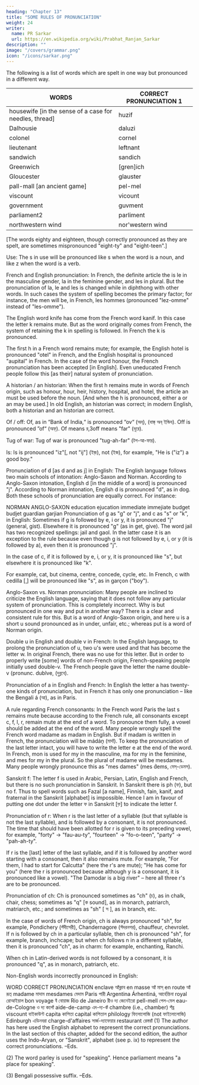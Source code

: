 ```yaml
---
heading: "Chapter 13"
title: "SOME RULES OF PRONUNCIATION"
weight: 24
writer:
  name: PR Sarkar
  url: https://en.wikipedia.org/wiki/Prabhat_Ranjan_Sarkar
description: ""
image: "/covers/grammar.png"
icon: "/icons/sarkar.png"
---
```



The following is a list of words which are spelt in one way but pronounced in a different way.

WORDS |	CORRECT PRONUNCIATION 1
--- | ---
housewife [in the sense of a case for needles, thread] | huzif
Dalhousie | daluzi
colonel	| cornel
lieutenant | leftnant
sandwich | sandich
Greenwich | [gren]ich
Gloucester | glauster
pall-mall [an ancient game]	| pel-mel
viscount | vicount
government | guvment
parliament2	| parliment
northwestern wind |	nor'western wind

[The words eighty and eighteen, though correctly pronounced as they are spelt, are sometimes mispronounced "eight-ty" and "eight-teen".]

Use: The s in use will be pronounced like s when the word is a noun, and like z when the word is a verb.

French and English pronunciation: In French, the definite article the is le in the masculine gender, la in the feminine gender, and les in plural. But the pronunciation of la, le and les is changed while in diphthong with other words. In such cases the system of spelling becomes the primary factor; for instance, the men will be, in French, les hommes (pronounced "lez-omme" instead of "les-omme").

The English word knife has come from the French word kanif. In this case the letter k remains mute. But as the word originally comes from French, the system of retaining the k in spelling is followed. In French the k is pronounced.

The first h in a French word remains mute; for example, the English hotel is pronounced "otel" in French, and the English hospital is pronounced "aupital" in French. In the case of the word honour, the French pronunciation has been accepted [in English]. Even uneducated French people follow this [as their] natural system of pronunciation.

A historian / an historian: When the first h remains mute in words of French origin, such as honour, hour, heir, history, hospital, and hotel, the article an must be used before the noun. [And when the h is pronounced, either a or an may be used.] In old English, an historian was correct; in modern English, both a historian and an historian are correct.

Of / off: Of, as in “Bank of India,“ is pronounced “ov“ (অব্), (বাঙ্ক্ অব্ ইন্ডিয). Off is pronounced ”of“ (অফ্). Of means র,3off means "far" (দূরে).

Tug of war: Tug of war is pronounced "tug-ah-far" (টগ-আ-ফার).

Is: Is is pronounced "iz"[, not "ij"] (ইজ়), not (ইজ), for example, "He is ("iz") a good boy."

Pronunciation of d [as d and as j] in English: The English language follows two main schools of intonation: Anglo-Saxon and Norman. According to Anglo-Saxon intonation, English d [in the middle of a word] is pronounced "j". According to Norman intonation, English d is pronounced "d", as in dog. Both these schools of pronunciation are equally correct. For instance:

NORMAN	ANGLO-SAXON
education	ejucation
immediate	immejiate
budget	budjet
guardian	garjian
Pronunciation of g as "g" or "j", and c as "s" or "k", in English: Sometimes if g is followed by e, i or y, it is pronounced "j" (general, gist). Elsewhere it is pronounced "g" (as in get, give). The word jail has two recognized spellings: jail and gaol. In the latter case it is an exception to the rule because even though g is not followed by e, i, or y (it is followed by a), even then it is pronounced "j".

In the case of c, if it is followed by e, i, or y, it is pronounced like "s", but elsewhere it is pronounced like "k".

For example, cat, but cinema, centre, concede, cycle, etc. In French, c with cedilla [¸] will be pronounced like "s", as in garçon ("boy").

Anglo-Saxon vs. Norman pronunciation: Many people are inclined to criticize the English language, saying that it does not follow any particular system of pronunciation. This is completely incorrect. Why is but pronounced in one way and put in another way? There is a clear and consistent rule for this. But is a word of Anglo-Saxon origin, and here u is a short u sound pronounced as in under, unfair, etc.; whereas put is a word of Norman origin.

Double u in English and double v in French: In the English language, to prolong the pronunciation of u, two u's were used and that has become the letter w. In original French, there was no use for this letter. But in order to properly write [some] words of non-French origin, French-speaking people initially used double-v. The French people gave the letter the name double-v (pronunc. dublve, (দুব্লবে).

Pronunciation of a in English and French: In English the letter a has twenty-one kinds of pronunciation, but in French it has only one pronunciation – like the Bengali á (আ), as in Paris.

A rule regarding French consonants: In the French word Paris the last s remains mute because according to the French rule, all consonants except c, f, l, r, remain mute at the end of a word. To pronounce them fully, a vowel should be added at the end of the word. Many people wrongly spell the French word madame as madam in English. But if madam is written in French, the pronunciation will be mádáṋ (মাদাঁ). To keep the pronunciation of the last letter intact, you will have to write the letter e at the end of the word. In French, mon is used for my in the masculine, ma for my in the feminine, and mes for my in the plural. So the plural of madame will be mesdames. Many people wrongly pronounce this as "mes dames" (mes d́ems, মেস্-ডেমস).

Sanskrit f: The letter f is used in Arabic, Persian, Latin, English and French, but there is no such pronunciation in Sanskrit. In Sanskrit there is ph (ফ), but no f. Thus to spell words such as Fazal [a name], Finnish, fain, kanif, and fraternal in the Sanskrit [alphabet] is impossible. Hence I am in favour of putting one dot under the letter ফ in Sanskrit [ফ়] to indicate the letter f.

Pronunciation of r: When r is the last letter of a syllable (but that syllable is not the last syllable), and is followed by a consonant, it is not pronounced. The time that should have been allotted for r is given to its preceding vowel, for example, "forty" → "fau-au-ty", "fourteen" → "fo-o-teen", "party" → "pah-ah-ty".

If r is the [last] letter of the last syllable, and if it is followed by another word starting with a consonant, then it also remains mute. For example, "For them, I had to start for Calcutta" (here the r's are mute); "He has come for you" (here the r is pronounced because although y is a consonant, it is pronounced like a vowel). "The Damodar is a big river" – here all three r's are to be pronounced.

Pronunciation of ch: Ch is pronounced sometimes as "ch" (চ), as in chalk, chair, chess; sometimes as "q" [ক sound], as in monarch, patriarch, matriarch, etc.; and sometimes as "sh" [ স ], as in branch, etc.

In the case of words of French origin, ch is always pronounced "sh", for example, Pondichery (পঁদীসেরী), Chandernagore (সঁদরনগর), chauffeur, chevrolet. If n is followed by ch in a particular syllable, then ch is pronounced "sh", for example, branch, inchcape; but when ch follows n in a different syllable, then it is pronounced "ch", as in charm: for example, enchanting, Ranchi.

When ch in Latin-derived words is not followed by a consonant, it is pronounced "q", as in monarch, patriarch, etc.

Non-English words incorrectly pronounced in English:

WORD	CORRECT PRONUNCIATION
enclave	আঁক্লাব
en masse	আঁ মাস্
en route	আঁ রূত্
madame	মাদাম
mesdames	মেদাম
Paris	পারী
Argentina	Árhentiná, আর্হেন্তিনা
royal	রোআইয়াল
bon voyage	বঁ বোয়াজ
Rio de Janeiro	রীও দ্য জেনেইরো
pell-mell	পেল-মেল
eau-de-Cologne	ও দ্য কলোঁ
aide-de-camp	এদ-দ্য-কঁ
chambre (i.e., chamber)	শঁব্র
viscount	বাইকাউণ্ট
capita	কাপিতা
capital	কাপিতাল
philology	ফিলোলোজি (not ফাইলোলোজি)
Edinburgh	এডিনবরা
charge-d'affaires	সার্জ-দ্যাফেয়ার
restaurant	রেস্তরাঁ
(1) The author has here used the English alphabet to represent the correct pronunciations. In the last section of this chapter, added for the second edition, the author uses the Indo-Aryan, or "Sanskrit", alphabet (see p. ix) to represent the correct pronunciations. –Eds.

(2) The word parley is used for "speaking". Hence parliament means "a place for speaking".

(3) Bengali possessive suffix. –Eds.
